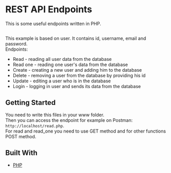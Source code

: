 # REST API Endpoints
This is some useful endpoints written in PHP.
##
This example is based on user. It contains id, username, email and password.
<br/>
Endpoints:
* Read - reading all user data from the database
* Read one - reading one user's data from the database
* Create - creating a new user and adding him to the database
* Delete - removing a user from the database by providing his id
* Update - editing a user who is in the database 
* Login - logging in user and sends its data from the database

## Getting Started

You need to write this files in your www folder. 
<br/>
Then you can access the endpoint for example on Postman: `http://localhost/read.php`. 
<br/>
For read and read_one you need to use GET method and for other functions POST method.

## Built With

* [PHP](https://www.php.net/docs.php)

